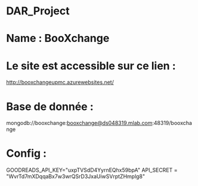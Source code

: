 # DAR_Project
# Name : BooXchange


# Le site est accessible sur ce lien :
http://booxchangeupmc.azurewebsites.net/

# Base de donnée :
mongodb://booxchange:booxchange@ds048319.mlab.com:48319/booxchange

# Config :
GOODREADS_API_KEY="uxpTVSdD4YyrnEQhx59bpA"
API_SECRET = "WvrTd7mXDqqaBx7w3wrQSrD3JxaUiwSVrptZHmplg8"

